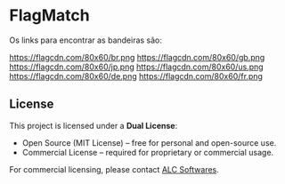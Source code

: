 # FlagMatch

Os links para encontrar as bandeiras são:

https://flagcdn.com/80x60/br.png
https://flagcdn.com/80x60/gb.png
https://flagcdn.com/80x60/jp.png
https://flagcdn.com/80x60/us.png
https://flagcdn.com/80x60/de.png
https://flagcdn.com/80x60/fr.png


## License

This project is licensed under a **Dual License**:

- Open Source (MIT License) – free for personal and open-source use.  
- Commercial License – required for proprietary or commercial usage.  

For commercial licensing, please contact [ALC Softwares](https://alcsoftwares.com).